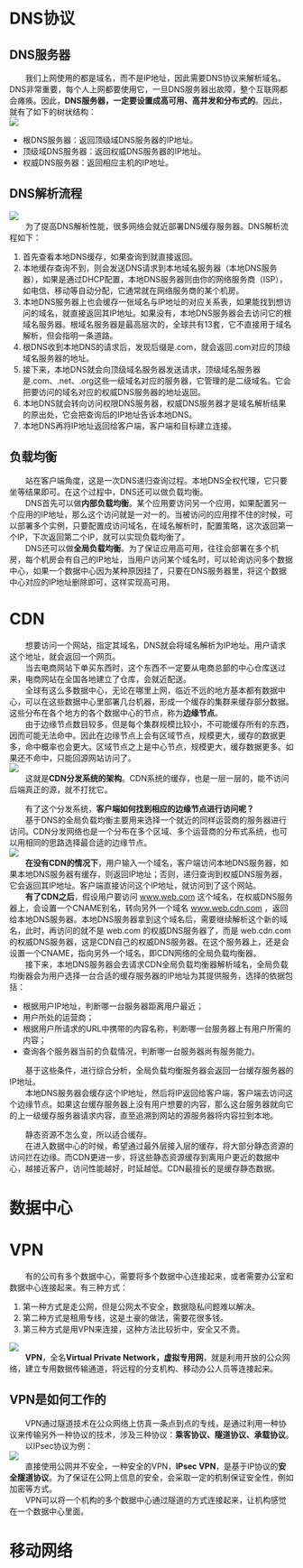 # DNS协议
## DNS服务器
&emsp;&emsp;我们上网使用的都是域名，而不是IP地址，因此需要DNS协议来解析域名。DNS非常重要，每个人上网都要使用它，一旦DNS服务器出故障，整个互联网都会瘫痪。因此，**DNS服务器，一定要设置成高可用、高并发和分布式的**。因此，就有了如下的树状结构：  
![](asserts/DNS树状结构.jpg)  
* 根DNS服务器：返回顶级域DNS服务器的IP地址。
* 顶级域DNS服务器：返回权威DNS服务器的IP地址。
* 权威DNS服务器：返回相应主机的IP地址。

## DNS解析流程
![](asserts/DNS解析流程.jpg)  
&emsp;&emsp;为了提高DNS解析性能，很多网络会就近部署DNS缓存服务器。DNS解析流程如下：  
1. 首先查看本地DNS缓存，如果查询到就直接返回。
2. 本地缓存查询不到，则会发送DNS请求到本地域名服务器（本地DNS服务器），如果是通过DHCP配置，本地DNS服务器则由你的网络服务商（ISP），如电信、移动等自动分配，它通常就在网络服务商的某个机房。
3. 本地DNS服务器上也会缓存一张域名与IP地址的对应关系表，如果能找到想访问的域名，就直接返回其IP地址。如果没有，本地DNS服务器会去访问它的根域名服务器。根域名服务器是最高层次的，全球共有13套，它不直接用于域名解析，但会指明一条道路。
4. 根DNS收到本地DNS的请求后，发现后缀是.com，就会返回.com对应的顶级域名服务器的地址。
5. 接下来，本地DNS就会向顶级域名服务器发送请求，顶级域名服务器是.com、.net、.org这些一级域名对应的服务器，它管理的是二级域名。它会把要访问的域名对应的权威DNS服务器的地址返回。
6. 本地DNS就会转向访问权限DNS服务器，权威DNS服务器才是域名解析结果的原出处，它会把查询后的IP地址告诉本地DNS。
7. 本地DNS再将IP地址返回给客户端，客户端和目标建立连接。

## 负载均衡
&emsp;&emsp;站在客户端角度，这是一次DNS递归查询过程。本地DNS全权代理，它只要坐等结果即可。在这个过程中，DNS还可以做负载均衡。  
&emsp;&emsp;DNS首先可以做**内部负载均衡**。某个应用要访问另一个应用，如果配置另一个应用的IP地址，那么这个访问就是一对一的。当被访问的应用撑不住的时候，可以部署多个实例，只要配置成访问域名，在域名解析时，配置策略，这次返回第一个IP，下次返回第二个IP，就可以实现负载均衡了。  
&emsp;&emsp;DNS还可以做**全局负载均衡**。为了保证应用高可用，往往会部署在多个机房，每个机房会有自己的IP地址，当用户访问某个域名时，可以轮询访问多个数据中心，如果一个数据中心因为某种原因挂了，只要在DNS服务器里，将这个数据中心对应的IP地址删除即可，这样实现高可用。  
  

# CDN
&emsp;&emsp;想要访问一个网站，指定其域名，DNS就会将域名解析为IP地址。用户请求这个地址，就会返回一个网页。  
&emsp;&emsp;当去电商网站下单买东西时，这个东西不一定要从电商总部的中心仓库送过来，电商网站在全国各地建立了仓库，会就近配送。  
&emsp;&emsp;全球有这么多数据中心，无论在哪里上网，临近不远的地方基本都有数据中心，可以在这些数据中心里部署几台机器，形成一个缓存的集群来缓存部分数据。这些分布在各个地方的各个数据中心的节点，称为**边缘节点**。  
&emsp;&emsp;由于边缘节点数目较多，但是每个集群规模比较小，不可能缓存所有的东西，因而可能无法命中。因此在边缘节点上会有区域节点，规模更大，缓存的数据更多，命中概率也会更大。区域节点之上是中心节点，规模更大，缓存数据更多。如果还不命中，只能回源网站访问了。  
![](asserts/CDN系统架构.jpeg)  
&emsp;&emsp;这就是**CDN分发系统的架构**。CDN系统的缓存，也是一层一层的，能不访问后端真正的源，就不打扰它。  
  
&emsp;&emsp;有了这个分发系统，**客户端如何找到相应的边缘节点进行访问呢？**  
&emsp;&emsp;基于DNS的全局负载均衡主要用来选择一个就近的同样运营商的服务器进行访问。CDN分发网络也是一个分布在多个区域、多个运营商的分布式系统，也可以用相同的思路选择最合适的边缘节点。  
![](asserts/CDN.jpeg)  
&emsp;&emsp;**在没有CDN的情况下**，用户输入一个域名，客户端访问本地DNS服务器，如果本地DNS服务器有缓存，则返回IP地址；否则，递归查询到权威DNS服务器，它会返回其IP地址。客户端直接访问这个IP地址，就访问到了这个网站。  
&emsp;&emsp;**有了CDN之后**，假设用户要访问 www.web.com 这个域名，在权威DNS服务器上，会设置一个CNAME别名，转向另外一个域名 www.web.cdn.com ，返回给本地DNS服务器。本地DNS服务器拿到这个域名后，需要继续解析这个新的域名，此时，再访问的就不是 web.com 的权威DNS服务器了，而是 web.cdn.com 的权威DNS服务器，这是CDN自己的权威DNS服务器。在这个服务器上，还是会设置一个CNAME，指向另外一个域名，即CDN网络的全局负载均衡器。  
&emsp;&emsp;接下来，本地DNS服务器会去请求CDN全局负载均衡器解析域名，全局负载均衡器会为用户选择一台合适的缓存服务器的IP地址为其提供服务，选择的依据包括：
* 根据用户IP地址，判断哪一台服务器距离用户最近；
* 用户所处的运营商；
* 根据用户所请求的URL中携带的内容名称，判断哪一台服务器上有用户所需的内容；
* 查询各个服务器当前的负载情况，判断哪一台服务器尚有服务能力。

&emsp;&emsp;基于这些条件，进行综合分析，全局负载均衡服务器会返回一台缓存服务器的IP地址。  
&emsp;&emsp;本地DNS服务器会缓存这个IP地址，然后将IP返回给客户端，客户端去访问这个边缘节点。如果这台缓存服务器上没有用户想要的内容，那么这台服务器就向它的上一级缓存服务器请求内容，直至追溯到网站的源服务器将内容拉到本地。  
  
  
&emsp;&emsp;静态资源不怎么变，所以适合缓存。  
&emsp;&emsp;在进入数据中心的时候，希望通过最外层接入层的缓存，将大部分静态资源的访问拦在边缘。而CDN更进一步，将这些静态资源缓存到离用户更近的数据中心，越接近客户，访问性能越好，时延越低。CDN最擅长的是缓存静态数据。  

# 数据中心

# VPN
&emsp;&emsp;有的公司有多个数据中心，需要将多个数据中心连接起来，或者需要办公室和数据中心连接起来。有三种方式：
1. 第一种方式是走公网，但是公网太不安全，数据隐私问题难以解决。
2. 第二种方式是租用专线，这是土豪的做法，需要花很多钱。
3. 第三种方式是用VPN来连接，这种方法比较折中，安全又不贵。

![](asserts/VPN.jpg)  
&emsp;&emsp;**VPN**，全名**Virtual Private Network，虚拟专用网**，就是利用开放的公众网络，建立专用数据传输通道，将远程的分支机构、移动办公人员等连接起来。  

## VPN是如何工作的
&emsp;&emsp;VPN通过隧道技术在公众网络上仿真一条点到点的专线，是通过利用一种协议来传输另外一种协议的技术，涉及三种协议：**乘客协议、隧道协议、承载协议**。  
&emsp;&emsp;以IPsec协议为例：  
![](asserts/IPsec协议.jpeg)  
&emsp;&emsp;直接使用公网并不安全，一种安全的VPN，**IPsec VPN**，是基于IP协议的**安全隧道协议**。为了保证在公网上信息的安全，会采取一定的机制保证安全性，例如加密等方式。  
&emsp;&emsp;VPN可以将一个机构的多个数据中心通过隧道的方式连接起来，让机构感觉在一个数据中心里面。  

# 移动网络